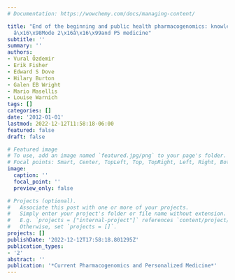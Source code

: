 ```yaml
---
# Documentation: https://wowchemy.com/docs/managing-content/

title: "End of the beginning and public health pharmacogenomics: knowledge in \x16\
  â\x16\x98Mode 2\x16â\x16\x99and P5 medicine"
subtitle: ''
summary: ''
authors:
- Vural Özdemir
- Erik Fisher
- Edward S Dove
- Hilary Burton
- Galen EB Wright
- Mario Masellis
- Louise Warnich
tags: []
categories: []
date: '2012-01-01'
lastmod: 2022-12-12T11:58:18-06:00
featured: false
draft: false

# Featured image
# To use, add an image named `featured.jpg/png` to your page's folder.
# Focal points: Smart, Center, TopLeft, Top, TopRight, Left, Right, BottomLeft, Bottom, BottomRight.
image:
  caption: ''
  focal_point: ''
  preview_only: false

# Projects (optional).
#   Associate this post with one or more of your projects.
#   Simply enter your project's folder or file name without extension.
#   E.g. `projects = ["internal-project"]` references `content/project/deep-learning/index.md`.
#   Otherwise, set `projects = []`.
projects: []
publishDate: '2022-12-12T17:58:18.801295Z'
publication_types:
- '2'
abstract: ''
publication: '*Current Pharmacogenomics and Personalized Medicine*'
---
```

